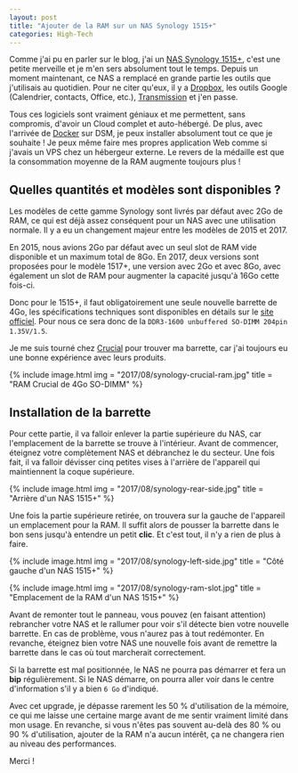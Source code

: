```yaml
---
layout: post
title: "Ajouter de la RAM sur un NAS Synology 1515+"
categories: High-Tech
---
```

Comme j'ai pu en parler sur le blog, j'ai un [NAS Synology 1515+](http://amzn.to/2xtjCSv), c'est une petite merveille et je m'en sers absolument tout le temps. Depuis un moment maintenant, ce NAS a remplacé en grande partie les outils que j'utilisais au quotidien. Pour ne citer qu'eux, il y a [Dropbox](https://db.tt/9QPHDw69), les outils Google (Calendrier, contacts, Office, etc.), [Transmission](https://transmissionbt.com) et j'en passe.

Tous ces logiciels sont vraiment géniaux et me permettent, sans compromis, d'avoir un Cloud complet et auto-hébergé. De plus, avec l'arrivée de [Docker](https://www.docker.com) sur DSM, je peux installer absolument tout ce que je souhaite ! Je peux même faire mes propres application Web comme si j'avais un VPS chez un hébergeur externe. Le revers de la médaille est que la consommation moyenne de la RAM augmente toujours plus !

## Quelles quantités et modèles sont disponibles ?

Les modèles de cette gamme Synology sont livrés par défaut avec 2Go de RAM, ce qui est déjà assez conséquent pour un NAS avec une utilisation normale. Il y a eu un changement majeur entre les modèles de 2015 et 2017.

En 2015, nous avions 2Go par défaut avec un seul slot de RAM vide disponible et un maximum total de 8Go. En 2017, deux versions sont proposées pour le modèle 1517+, une version avec 2Go et avec 8Go, avec également un slot de RAM pour augmenter la capacité jusqu'à 16Go cette fois-ci.

Donc pour le 1515+, il faut obligatoirement une seule nouvelle barrette de 4Go, les spécifications techniques sont disponibles en détails sur le [site officiel](https://www.synology.com/en-us/products/DDR3). Pour nous ce sera donc de la ```DDR3-1600 unbuffered SO-DIMM 204pin 1.35V/1.5```.

Je me suis tourné chez [Crucial](http://amzn.to/2wL0yli) pour trouver ma barrette, car j'ai toujours eu une bonne expérience avec leurs produits.

{% include image.html
            img = "2017/08/synology-crucial-ram.jpg"
            title = "RAM Crucial de 4Go SO-DIMM" %}

## Installation de la barrette

Pour cette partie, il va falloir enlever la partie supérieure du NAS, car l'emplacement de la barrette se trouve à l'intérieur. Avant de commencer, éteignez votre complètement NAS et débranchez le du secteur. Une fois fait, il va falloir dévisser cinq petites vises à l'arrière de l'appareil qui maintiennent la coque supérieure.

{% include image.html
            img = "2017/08/synology-rear-side.jpg"
            title = "Arrière d'un NAS 1515+" %}

Une fois la partie supérieure retirée, on trouvera sur la gauche de l'appareil un emplacement pour la RAM. Il suffit alors de pousser la barrette dans le bon sens jusqu'à entendre un petit **clic**. Et c'est tout, il n'y a rien de plus à faire.

{% include image.html
            img = "2017/08/synology-left-side.jpg"
            title = "Côté gauche d'un NAS 1515+" %}

{% include image.html
            img = "2017/08/synology-ram-slot.jpg"
            title = "Emplacement de la RAM d'un NAS 1515+" %}

Avant de remonter tout le panneau, vous pouvez (en faisant attention) rebrancher votre NAS et le rallumer pour voir s'il détecte bien votre nouvelle barrette. En cas de problème, vous n'aurez pas à tout redémonter. En revanche, éteignez bien votre NAS une nouvelle fois avant de remettre la barrette dans le cas où tout marcherait correctement.

Si la barrette est mal positionnée, le NAS ne pourra pas démarrer et fera un **bip** régulièrement. Si le NAS démarre, on pourra aller voir dans le centre d'information s'il y a bien ```6 Go``` d'indiqué.

Avec cet upgrade, je dépasse rarement les 50 % d'utilisation de la mémoire, ce qui me laisse une certaine marge avant de me sentir vraiment limité dans mon usage. En revanche, si vous n'êtes pas souvent au-delà des 80 % ou 90 % d'utilisation, ajouter de la RAM n'a aucun intérêt, ça ne changera rien au niveau des performances.

Merci !
